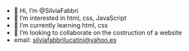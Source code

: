 - 👋 Hi, I’m @SilviaFabbri
- 👀 I’m interested in html, css, JavaScript
- 🌱 I’m currently learning html, css
- 💞️ I’m looking to collaborate on the costruction of a website
- email: silviafabbrilucatini@yahoo.es


<!---
SilviaFabbri/SilviaFabbri is a ✨ special ✨ repository because its `README.md` (this file) appears on your GitHub profile.
You can click the Preview link to take a look at your changes.
--->
